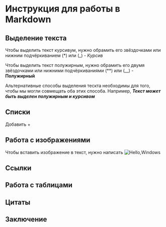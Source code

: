 # Инструкция для работы в Markdown

## Выделение текста

Чтобы выделить текст курсивум, нужно обрамить его звёздочками или нижним подчёркиванием (*) или (_) - *Курсив* 

Чтобы выделить текст полужирным, нужно обрамить его двумя звёздочками или нижними подчёркиваниями (**) или (__) - **Полужирный**

Альтернативные способы выделения тескта необходимы для того, чтобы мы могли совмещать оба этих способа. Например, **_Текст может быть выделен полужирным и курсивом_**

## Списки

Добавить +

## Работа с изображениями

Чтобы вставить изображение в текст, нужно написать ![Hello,Windows](104731_O.jpg)

## Ссылки

## Работа с таблицами

## Цитаты

## Заключение